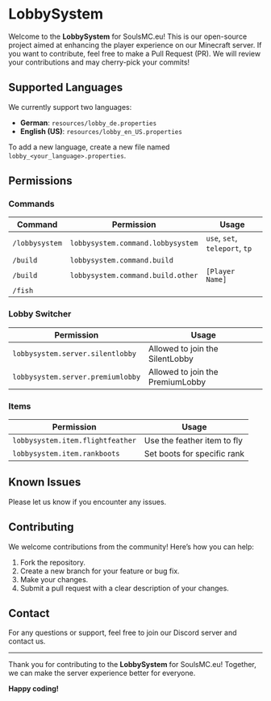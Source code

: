 # LobbySystem

Welcome to the **LobbySystem** for SoulsMC.eu! This is our open-source project aimed at enhancing the player experience on our Minecraft server. If you want to contribute, feel free to make a Pull Request (PR). We will review your contributions and may cherry-pick your commits!

## Supported Languages

We currently support two languages:

- **German**: `resources/lobby_de.properties`
- **English (US)**: `resources/lobby_en_US.properties`

To add a new language, create a new file named `lobby_<your_language>.properties`.

## Permissions

### Commands

| Command        | Permission                        | Usage                          |
|----------------|-----------------------------------|--------------------------------|
| `/lobbysystem` | `lobbysystem.command.lobbysystem` | `use`, `set`, `teleport`, `tp` |
| `/build`       | `lobbysystem.command.build`       |                                |
| `/build`       | `lobbysystem.command.build.other` | `[Player Name]`                |
| `/fish`        |                                   |                                |

### Lobby Switcher

| Permission                        | Usage                                |
|-----------------------------------|--------------------------------------|
| `lobbysystem.server.silentlobby`  | Allowed to join the SilentLobby      |
| `lobbysystem.server.premiumlobby` | Allowed to join the PremiumLobby     |

### Items

| Permission                       | Usage                       |
|----------------------------------|-----------------------------|
| `lobbysystem.item.flightfeather` | Use the feather item to fly |
| `lobbysystem.item.rankboots`     | Set boots for specific rank |


## Known Issues

Please let us know if you encounter any issues.

## Contributing

We welcome contributions from the community! Here’s how you can help:

1. Fork the repository.
2. Create a new branch for your feature or bug fix.
3. Make your changes.
4. Submit a pull request with a clear description of your changes.

## Contact

For any questions or support, feel free to join our Discord server and contact us.

---

Thank you for contributing to the **LobbySystem** for SoulsMC.eu! Together, we can make the server experience better for everyone.

**Happy coding!**
